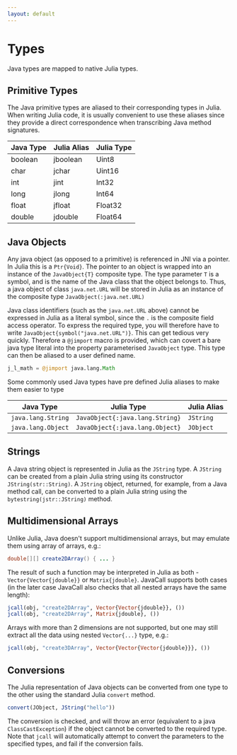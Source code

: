 ```yaml
---
layout: default
---
```


# Types

Java types are mapped to native Julia types.

## Primitive Types

The Java primitive types are aliased to their corresponding types in Julia. When writing Julia code, it is usually convenient to use these aliases since they provide a direct correspondence when transcribing Java method signatures.

| Java Type        | Julia Alias           | Julia Type  |
| ------------- |-------------| -----|
| boolean      | jboolean | Uint8 |
| char      | jchar      |  Uint16  |
| int | jint      |    Int32 |
| long | jlong      |    Int64 |
| float | jfloat      |    Float32 |
| double | jdouble      |    Float64 |

## Java Objects

Any java object (as opposed to a primitive) is referenced in JNI via a pointer. In Julia this is a `Ptr{Void}`. The pointer to an object is wrapped into an instance of the `JavaObject{T}` composite type. The type parameter `T` is a symbol, and is the name of the Java class that the object belongs to. Thus, a java object of class `java.net.URL` will be stored in Julia as an instance of the composite type `JavaObject(:java.net.URL)`

Java class identifiers (such as the `java.net.URL` above) cannot be expressed in Julia as a literal symbol, since the `.` is the composite field access operator. To express the required type, you will therefore have to write `JavaObject{symbol("java.net.URL")}`. This can get tedious very quickly. Therefore a `@jimport` macro is provided, which can covert a bare java type literal into the property parameterised `JavaObject` type. This type can then be aliased to a user defined name.

```julia
j_l_math = @jimport java.lang.Math
```

Some commonly used Java types have pre defined Julia aliases to make them easier to type

|Java Type|Julia Type| Julia Alias|
| ------- | -------- | ---------- |
| `java.lang.String` | `JavaObject{:java.lang.String}` | `JString` |
| `java.lang.Object` | `JavaObject{:java.lang.Object}` | `JObject` |

## Strings

A Java string object is represented in Julia as the `JString` type. A `JString` can be created from a plain Julia string using its constructor `JString(str::String)`. A `JString` object, returned, for example, from a Java method call, can be converted to a plain Julia string using the `bytestring(jstr::JString)` method.

## Multidimensional Arrays

Unlike Julia, Java doesn't support multidimensional arrays, but may emulate them using array of arrays, e.g.:

```java
double[][] create2DArray() { ... }
```

The result of such a function may be interpreted in Julia as both - `Vector{Vector{jdouble}}` or `Matrix{jdouble}`. JavaCall supports both cases (in the later case JavaCall also checks that all nested arrays have the same length):

```julia
jcall(obj, "create2DArray", Vector{Vector{jdouble}}, ())
jcall(obj, "create2DArray", Matrix{jdouble}, ())
```

Arrays with more than 2 dimensions are not supported, but one may still extract all the data using nested `Vector{...}` type, e.g.:

```julia
jcall(obj, "create3DArray", Vector{Vector{Vector{jdouble}}}, ())
```


## Conversions

The Julia representation of Java objects can be converted from one type to the other using the standard Julia `convert` method.

```julia
convert(JObject, JString("hello"))
```

The conversion is checked, and will throw an error (equivalent to a java `ClassCastException`) if the object cannot be converted to the required type. Note that `jcall` will automatically attempt to convert the parameters to the specified types, and fail if the conversion fails.
